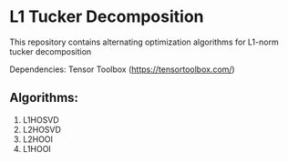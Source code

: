 # L1 Tucker Decomposition
This repository contains alternating optimization algorithms for L1-norm tucker decomposition

Dependencies: Tensor Toolbox (https://tensortoolbox.com/)

## Algorithms:

1) L1HOSVD
2) L2HOSVD
3) L2HOOI
4) L1HOOI

